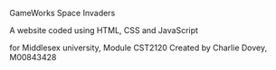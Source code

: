                 
GameWorks 
Space Invaders

A website coded using HTML, CSS and JavaScript

for Middlesex university, Module CST2120
Created by Charlie Dovey, M00843428